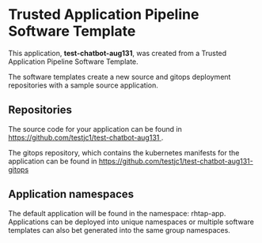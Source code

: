 # Trusted Application Pipeline Software Template

This application, **test-chatbot-aug131**, was created from a Trusted Application Pipeline Software Template.

The software templates create a new source and gitops deployment repositories with a sample source application. 

## Repositories

The source code for your application can be found in [https://github.com/testjc1/test-chatbot-aug131 ](https://github.com/testjc1/test-chatbot-aug131 ).
 
The gitops repository, which contains the kubernetes manifests for the application can be found in 
[https://github.com/testjc1/test-chatbot-aug131-gitops ](https://github.com/testjc1/test-chatbot-aug131-gitops ) 

## Application namespaces 

The default application will be found in the namespace: rhtap-app. Applications can be deployed into unique namespaces or multiple software templates can also bet generated into the same group namespaces.  